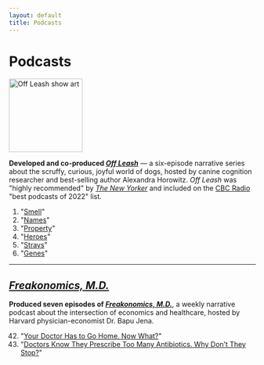 ```yaml
---
layout: default
title: Podcasts
---
```


# Podcasts 

<a href="https://freakonomics.com/series/off-leash/" target="_blank">
  <img src="{{ "/assets/OffLeash.jpg" | relative_url }}" alt="Off Leash show art" width="150" height="150">
</a>

<b>Developed and co-produced <a href="https://freakonomics.com/series/off-leash/" target="_blank"><i>Off Leash</i></a></b> — a six-episode narrative series about the scruffy, curious, joyful world of dogs, hosted by canine cognition researcher and best-selling author Alexandra Horowitz. <i>Off Leash</i> was "highly recommended" by <a href="https://www.newyorker.com/goings-on-about-town/podcasts/off-leash-07-11-22" target="_blank"><i>The New Yorker</i></a> and included on the <a href="https://www.cbc.ca/radio/podcastplaylist/the-best-podcasts-of-2022-1.6680311#:~:text=Off%20Leash%C2%A0(Freakonomics)%C2%A0" target="_blank">CBC Radio</a> "best podcasts of 2022" list.

1. "<a href="https://freakonomics.com/podcast/smell/" target="_blank">Smell</a>"
2. "<a href="https://freakonomics.com/podcast/names/" target="_blank">Names</a>"
3. "<a href="https://freakonomics.com/podcast/property/" target="_blank">Property</a>"
4. "<a href="https://freakonomics.com/podcast/heroes/" target="_blank">Heroes</a>"
5. "<a href="https://freakonomics.com/podcast/strays/" target="_blank">Strays</a>"
6. "<a href="https://freakonomics.com/podcast/genes/" target="_blank">Genes</a>"

* * *

## <a href="https://freakonomics.com/series/bapu/"><i>Freakonomics, M.D.</i></a>

<b>Produced seven episodes of <a href="https://freakonomics.com/series/bapu/" target="_blank"><i>Freakonomics, M.D.</i></a></b>, a weekly narrative podcast about the intersection of economics and healthcare, hosted by Harvard physician-economist Dr. Bapu Jena.

42. "<a href ="https://freakonomics.com/podcast/your-doctor-has-to-go-home-now-what/" target="_blank">Your Doctor Has to Go Home. Now What?</a>"
57. "<a href="https://freakonomics.com/podcast/doctors-know-they-prescribe-too-many-antibiotics-why-dont-they-stop/" target="_blank">Doctors Know They Prescribe Too Many Antibiotics. Why Don’t They Stop?</a>"
